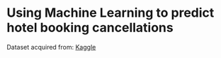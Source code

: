 # Using Machine Learning to predict hotel booking cancellations
Dataset acquired from: [Kaggle]("https://www.kaggle.com/datasets/jessemostipak/hotel-booking-demand")
